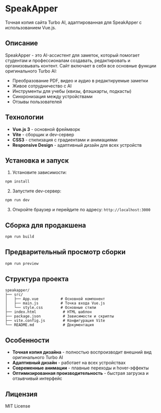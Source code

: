 # SpeakApper

Точная копия сайта Turbo AI, адаптированная для SpeakApper с использованием Vue.js.

## Описание

SpeakApper - это AI-ассистент для заметок, который помогает студентам и профессионалам создавать, редактировать и организовывать контент. Сайт включает в себя все основные функции оригинального Turbo AI:

- Преобразование PDF, видео и аудио в редактируемые заметки
- Живое сотрудничество с AI
- Инструменты для учебы (квизы, флэшкарты, подкасты)
- Синхронизация между устройствами
- Отзывы пользователей

## Технологии

- **Vue.js 3** - основной фреймворк
- **Vite** - сборщик и dev-сервер
- **CSS3** - стилизация с градиентами и анимациями
- **Responsive Design** - адаптивный дизайн для всех устройств

## Установка и запуск

1. Установите зависимости:
```bash
npm install
```

2. Запустите dev-сервер:
```bash
npm run dev
```

3. Откройте браузер и перейдите по адресу: `http://localhost:3000`

## Сборка для продакшена

```bash
npm run build
```

## Предварительный просмотр сборки

```bash
npm run preview
```

## Структура проекта

```
speakapper/
├── src/
│   ├── App.vue          # Основной компонент
│   ├── main.js          # Точка входа Vue.js
│   └── style.css        # Основные стили
├── index.html            # HTML шаблон
├── package.json          # Зависимости и скрипты
├── vite.config.js        # Конфигурация Vite
└── README.md             # Документация
```

## Особенности

- **Точная копия дизайна** - полностью воспроизводит внешний вид оригинального Turbo AI
- **Адаптивный дизайн** - работает на всех устройствах
- **Современные анимации** - плавные переходы и hover-эффекты
- **Оптимизированная производительность** - быстрая загрузка и отзывчивый интерфейс

## Лицензия

MIT License 